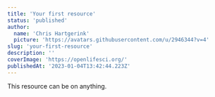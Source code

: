 ```yaml
---
title: 'Your first resource'
status: 'published'
author:
  name: 'Chris Hartgerink'
  picture: 'https://avatars.githubusercontent.com/u/2946344?v=4'
slug: 'your-first-resource'
description: ''
coverImage: 'https://openlifesci.org/'
publishedAt: '2023-01-04T13:42:44.223Z'
---
```


This resource can be on anything.


